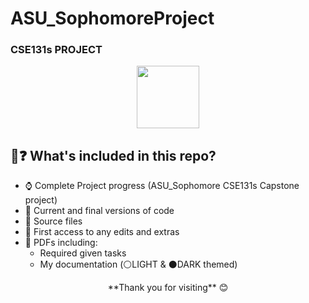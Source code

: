 # ASU_SophomoreProject
### CSE131s PROJECT
<div id="header" align="center">
  <img src="https://i.ibb.co/cbrmS8Y/logo-1.png" width="100"/>
</div>

## 🤔❓ What's included in this repo?

- ⌚ Complete Project progress (ASU_Sophomore CSE131s Capstone project)
- 📅 Current and final versions of code
- 📂 Source files
- 📝 First access to any edits and extras
- 📃 PDFs including:
     - Required given tasks
     - My documentation (⚪LIGHT & ⚫DARK themed)
     
<div id="header2" align="center">
**Thank you for visiting** 😊
</div>
